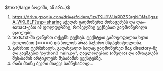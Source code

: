 $\text{\large ბოდიში, ან არა..}$

1. https://drive.google.com/drive/folders/1zvT9H0WJaRDZ53rgNOMa0gasA_WKL6LF?usp=sharing აქედან გადმოწერთ მონაცემებს და დაა-extract-ებთ იმ ფოლდერშიც, რომელშიც გექნებათ გადმოწერილი ფაილები
2. texts.txt-ში დაწერთ თქვენს ტექსტს. ტექსტები გამოყოფილია ხუთი ტოლობით (=====) და ბოლოს არაა საჭირო მსგავსი ტოლობა.
3. გახსნით ტერმინალს, გადახვალთ სადაც გადმოწერეთ მაგ directory-ზე და გაუშვებთ "python3 main.py", დაელოდებით (იმედია) და ამოაგდებს შესაბამის არტიკლებს შესაბამის ტექსტებზე.
4. რამი მაინც ბევრი მიაქვს სამწუხაროდ...
